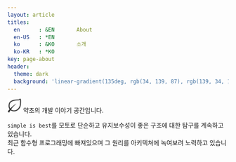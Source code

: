 ```yaml
---
layout: article
titles:
  en      : &EN       About
  en-US   : *EN
  ko      : &KO       소개
  ko-KR   : *KO
key: page-about
header:
  theme: dark
  background: 'linear-gradient(135deg, rgb(34, 139, 87), rgb(139, 34, 139))'
---
```


![Yakcho](./assets/favicon-32x32.png) 약초의 개발 이야기 공간입니다.<br>

`simple is best`를 모토로 단순하고 유지보수성이 좋은 구조에 대한 탐구를 계속하고 있습니다.<br>
최근 함수형 프로그래밍에 빠져있으며 그 원리를 아키텍쳐에 녹여보려 노력하고 있습니다.<br>

